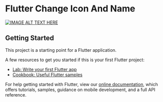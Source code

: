 # Flutter Change Icon And Name

[![IMAGE ALT TEXT HERE](https://i.ytimg.com/vi/DGFGQb9i37Q/maxresdefault.jpg)](https://www.youtube.com/watch?v=DGFGQb9i37Q)

## Getting Started

This project is a starting point for a Flutter application.

A few resources to get you started if this is your first Flutter project:

- [Lab: Write your first Flutter app](https://flutter.dev/docs/get-started/codelab)
- [Cookbook: Useful Flutter samples](https://flutter.dev/docs/cookbook)

For help getting started with Flutter, view our
[online documentation](https://flutter.dev/docs), which offers tutorials,
samples, guidance on mobile development, and a full API reference.
